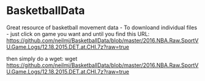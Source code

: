 # BasketballData

Great resource of basketball movement data -
To downloand individual files - just click on game you want and until you find this URL:
https://github.com/neilmj/BasketballData/blob/master/2016.NBA.Raw.SportVU.Game.Logs/12.18.2015.DET.at.CHI.7z?raw=true

then simply do a wget:
wget https://github.com/neilmj/BasketballData/blob/master/2016.NBA.Raw.SportVU.Game.Logs/12.18.2015.DET.at.CHI.7z?raw=true
